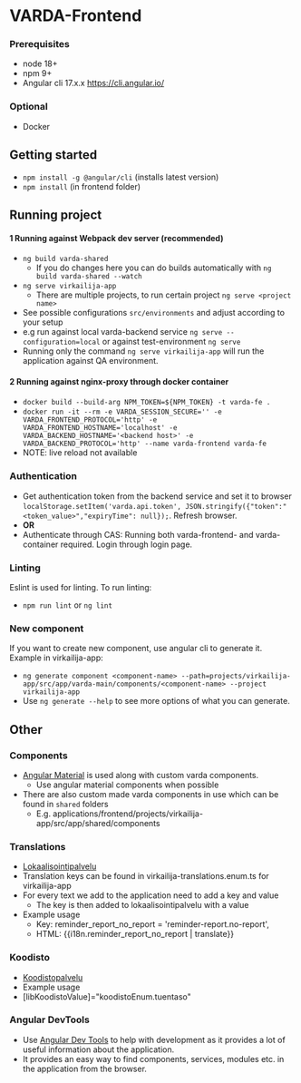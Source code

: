 # VARDA-Frontend

### Prerequisites
- node 18+
- npm 9+
- Angular cli 17.x.x https://cli.angular.io/

### Optional
- Docker

## Getting started

- `npm install -g @angular/cli` (installs latest version)
- `npm install` (in frontend folder)

## Running project

#### 1 Running against Webpack dev server (recommended)
- `ng build varda-shared`
  - If you do changes here you can do builds automatically with `ng build varda-shared --watch`
- `ng serve virkailija-app`
  - There are multiple projects, to run certain project `ng serve <project name>`
- See possible configurations `src/environments` and adjust according to your setup
- e.g run against local varda-backend service `ng serve --configuration=local` or against test-environment `ng serve`
- Running only the command `ng serve virkailija-app` will run the application against QA environment.

#### 2 Running against nginx-proxy through docker container
- `docker build --build-arg NPM_TOKEN=${NPM_TOKEN} -t varda-fe .`
- `docker run -it --rm -e VARDA_SESSION_SECURE='' -e VARDA_FRONTEND_PROTOCOL='http' -e VARDA_FRONTEND_HOSTNAME='localhost' -e VARDA_BACKEND_HOSTNAME='<backend host>' -e VARDA_BACKEND_PROTOCOL='http' --name varda-frontend varda-fe`
- NOTE: live reload not available

### Authentication
- Get authentication token from the backend service and set it to browser `localStorage.setItem('varda.api.token', JSON.stringify({"token":"<token_value>","expiryTime": null});`. Refresh browser.
- **OR**
- Authenticate through CAS: Running both varda-frontend- and varda-container required. Login through login page.

### Linting
  Eslint is used for linting. To run linting:
- `npm run lint` or `ng lint`

### New component
  If you want to create new component, use angular cli to generate it. Example in virkailija-app:
- `ng generate component <component-name> --path=projects/virkailija-app/src/app/varda-main/components/<component-name> --project virkailija-app `
- Use `ng generate --help` to see more options of what you can generate.

## Other

### Components
- [Angular Material](https://material.angular.io/components/categories) is used along with custom varda components.
  - Use angular material components when possible
- There are also custom made varda components in use which can be found in `shared` folders
  - E.g. applications/frontend/projects/virkailija-app/src/app/shared/components

### Translations
- [Lokaalisointipalvelu](https://virkailija.testiopintopolku.fi/lokalisointi/secured/index.html)
- Translation keys can be found in virkailija-translations.enum.ts for virkailija-app
- For every text we add to the application need to add a key and value
  - The key is then added to lokaalisointipalvelu with a value
- Example usage
  - Key: reminder_report_no_report = 'reminder-report.no-report',
  - HTML: {{i18n.reminder_report_no_report | translate}}

### Koodisto
- [Koodistopalvelu](https://virkailija.testiopintopolku.fi/koodisto-app/)
- Example usage
- [libKoodistoValue]="koodistoEnum.tuentaso"

### Angular DevTools
- Use [Angular Dev Tools](https://angular.io/guide/devtools) to help with development as it provides a lot of useful information about the application.
- It provides an easy way to find components, services, modules etc. in the application from the browser.
